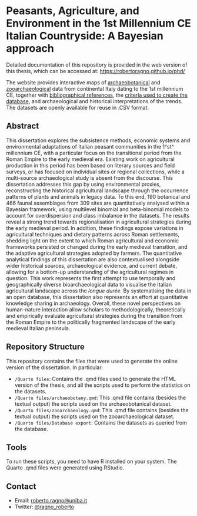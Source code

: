 # Peasants, Agriculture, and Environment in the 1st Millennium CE Italian Countryside: A Bayesian approach

Detailed documentation of this repository is provided in the web version of this thesis, which can be accessed at: https://robertoragno.github.io/phd/


The website provides interactive maps of [archaeobotanical](https://robertoragno.github.io/phd/materials_archaeobotany.html) and [zooarchaeological](https://robertoragno.github.io/phd/materials_zooarchaeology.html) data from continental Italy dating to the 1st millennium CE, together with [bibliographical references](https://robertoragno.github.io/phd/sites_references.html), the [criteria used to create the database](https://robertoragno.github.io/phd/database.html), and archaeological and historical interpretations of the trends. The datasets are openly available for reuse in .CSV format. 

## Abstract
This dissertation explores the subsistence methods, economic systems and environmental adaptations of Italian peasant communities in the 1^st^ millennium CE, with a particular focus on the transitional period from the Roman Empire to the early medieval era. Existing work on agricultural production in this period has been based on literary sources and field surveys, or has focused on individual sites or regional collections, while a multi-source archaeological study is absent from the discourse. This dissertation addresses this gap by using environmental proxies, reconstructing the historical agricultural landscape through the occurrence patterns of plants and animals in legacy data. To this end, 190 botanical and 466 faunal assemblages from 309 sites are quantitatively analysed within a Bayesian framework, using multilevel binomial and beta-binomial models to account for overdispersion and class imbalance in the datasets. The results reveal a strong trend towards regionalisation in agricultural strategies during the early medieval period. In addition, these findings expose variations in agricultural techniques and dietary patterns across Roman settlements, shedding light on the extent to which Roman agricultural and economic frameworks persisted or changed during the early medieval transition, and the adaptive agricultural strategies adopted by farmers. The quantitative analytical findings of this dissertation are also contextualised alongside wider historical sources, archaeological evidence, and current debate, allowing for a bottom-up understanding of the agricultural regimes in question. This work represents the first attempt to use temporally and geographically diverse bioarchaeological data to visualise the Italian agricultural landscape across the *longue durée.* By systematising the data in an open database, this dissertation also represents an effort at quantitative knowledge sharing in archaeology. Overall, these novel perspectives on human-nature interaction allow scholars to methodologically, theoretically and empirically evaluate agricultural strategies during the transition from the Roman Empire to the politically fragmented landscape of the early medieval Italian peninsula.

## Repository Structure
This repository contains the files that were used to generate the online version of the dissertation. In particular:
- `/Quarto files`: Contains the .qmd files used to generate the HTML version of the thesis, and all the scripts used to perform the statistics on the datasets.
- `/Quarto files/archaeobotany.qmd`: This .qmd file contains (besides the textual output) the scripts used on the archaeobotanical dataset.
- `/Quarto files/zooarchaeology.qmd`: This .qmd file contains (besides the textual output) the scripts used on the zooarchaeological dataset.
- `/Quarto files/Database export`: Contains the datasets as queried from the database.

## Tools
To run these scripts, you need to have R installed on your system. The Quarto .qmd files were generated using RStudio.

## Contact
- Email: roberto.ragno@uniba.it
- Twitter: [@ragno_roberto](https://twitter.com/ragno_roberto)
